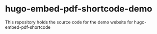 # hugo-embed-pdf-shortcode-demo
This repository holds the source code for the demo website for hugo-embed-pdf-shortcode
